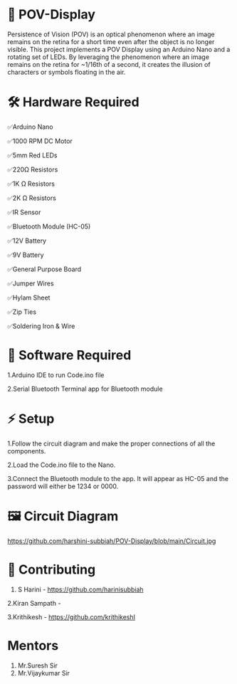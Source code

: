 # 📌 POV-Display
Persistence of Vision (POV) is an optical phenomenon where an image remains on the retina for a short time even after the object is no longer visible.
This project implements a POV Display using an Arduino Nano and a rotating set of LEDs. By leveraging the phenomenon where an image remains on the retina for ~1/16th of a second, it creates the illusion of characters or symbols floating in the air.

# 🛠 Hardware Required
✅Arduino Nano

✅1000 RPM DC Motor

✅5mm Red LEDs

✅220Ω Resistors

✅1K Ω Resistors

✅2K Ω Resistors

✅IR Sensor

✅Bluetooth Module (HC-05)

✅12V Battery

✅9V Battery

✅General Purpose Board

✅Jumper Wires

✅Hylam Sheet

✅Zip Ties

✅Soldering Iron & Wire

# 🔄 Software Required
1.Arduino IDE to run Code.ino file

2.Serial Bluetooth Terminal app for Bluetooth module

# ⚡ Setup
1.Follow the circuit diagram and make the proper connections of all the components.

2.Load the Code.ino file to the Nano.

3.Connect the Bluetooth module to the app. It will appear as HC-05 and the password will either be 1234 or 0000.

# 🖼 Circuit Diagram

https://github.com/harshini-subbiah/POV-Display/blob/main/Circuit.jpg 

# 🤝 Contributing
1. S Harini - https://github.com/harinisubbiah
   
2.Kiran Sampath -

3.Krithikesh -  https://github.com/krithikeshI

# Mentors
1. Mr.Suresh Sir
2. Mr.Vijaykumar Sir

